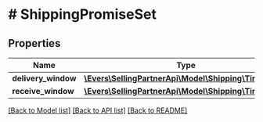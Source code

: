 # # ShippingPromiseSet

## Properties

Name | Type | Description | Notes
------------ | ------------- | ------------- | -------------
**delivery_window** | [**\Evers\SellingPartnerApi\Model\Shipping\TimeRange**](TimeRange.md) |  | [optional]
**receive_window** | [**\Evers\SellingPartnerApi\Model\Shipping\TimeRange**](TimeRange.md) |  | [optional]

[[Back to Model list]](../../README.md#models) [[Back to API list]](../../README.md#endpoints) [[Back to README]](../../README.md)
